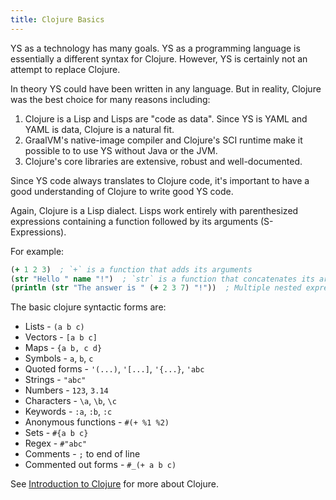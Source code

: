 ```yaml
---
title: Clojure Basics
---
```


YS as a technology has many goals.
YS as a programming language is essentially a different syntax for
Clojure.
However, YS is certainly not an attempt to replace Clojure.

In theory YS could have been written in any language.
But in reality, Clojure was the best choice for many reasons including:

1. Clojure is a Lisp and Lisps are "code as data". Since YS is YAML and YAML is
   data, Clojure is a natural fit.
2. GraalVM's native-image compiler and Clojure's SCI runtime make it possible to
   to use YS without Java or the JVM.
3. Clojure's core libraries are extensive, robust and well-documented.

Since YS code always translates to Clojure code, it's important to have a good
understanding of Clojure to write good YS code.

Again, Clojure is a Lisp dialect.
Lisps work entirely with parenthesized expressions containing a function
followed by its arguments (S-Expressions).

For example:

```clojure
(+ 1 2 3)  ; `+` is a function that adds its arguments
(str "Hello " name "!")  ; `str` is a function that concatenates its arguments
(println (str "The answer is " (+ 2 3 7) "!"))  ; Multiple nested expressions
```

The basic clojure syntactic forms are:

* Lists - `(a b c)`
* Vectors - `[a b c]`
* Maps - `{a b, c d}`
* Symbols - `a`, `b`, `c`
* Quoted forms - `'(...)`, `'[...]`, `'{...}`, `'abc`
* Strings - `"abc"`
* Numbers - `123`, `3.14`
* Characters - `\a`, `\b`, `\c`
* Keywords - `:a`, `:b`, `:c`
* Anonymous functions - `#(+ %1 %2)`
* Sets - `#{a b c}`
* Regex - `#"abc"`
* Comments - `;` to end of line
* Commented out forms - `#_(+ a b c)`

See [Introduction to Clojure](
https://clojure-doc.org/articles/tutorials/introduction/) for more about
Clojure.
